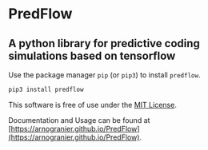 # PredFlow
## A python library for predictive coding simulations based on tensorflow

Use the package manager `pip` (or `pip3`) to install `predflow`.

```bash
pip3 install predflow
```

This software is free of use under the [MIT License](https://choosealicense.com/licenses/mit/).

Documentation and Usage can be found at [https://arnogranier.github.io/PredFlow](https://arnogranier.github.io/PredFlow).
